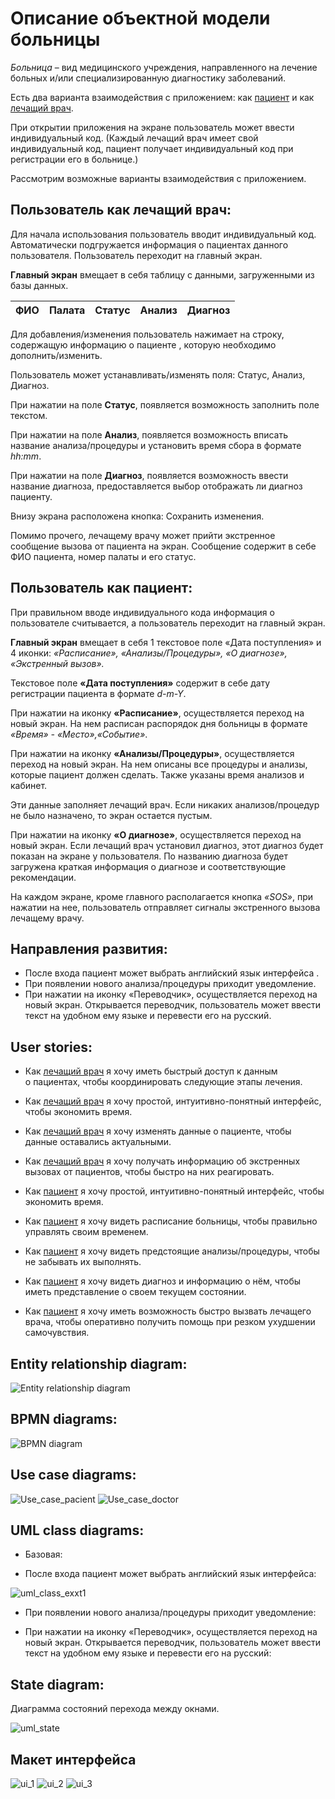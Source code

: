 # Описание объектной модели больницы
*Больница* – вид медицинского учреждения, направленного на лечение больных и/или специализированную диагностику заболеваний.

Есть два варианта взаимодействия с приложением: как [пациент](#пользователь-как-пациент) и как [лечащий врач](#пользователь-как-лечащий-врач).

При открытии приложения на экране пользователь может ввести индивидуальный код. (Каждый лечащий врач имеет свой индивидуальный код,  пациент получает индивидуальный код при регистрации его в больнице.)

Рассмотрим возможные варианты взаимодействия с приложением.

## Пользователь как лечащий врач:
Для начала использования пользователь вводит индивидуальный код. Автоматически подгружается информация о пациентах данного пользователя. Пользователь переходит на главный экран.

**Главный экран** вмещает в себя таблицу с данными, загруженными из базы данных.

ФИО | Палата | Статус | Анализ | Диагноз
--- | ------ | ------ | ------ | -------

Для добавления/изменения пользователь нажимает на строку, содержащую информацию о пациенте , которую необходимо дополнить/изменить.

Пользователь может устанавливать/изменять поля: Статус, Анализ, Диагноз.

При нажатии на поле **Статус**, появляется возможность заполнить поле текстом.

При нажатии на поле **Анализ**, появляется возможность вписать название анализа/процедуры и установить время сбора в формате *hh:mm*.

При нажатии на поле **Диагноз**, появляется возможность ввести название диагноза, предоставляется выбор отображать ли диагноз пациенту.

Внизу экрана расположена кнопка: Сохранить изменения.

Помимо прочего, лечащему врачу может прийти экстренное сообщение вызова от пациента на экран. Сообщение содержит в себе ФИО пациента, номер палаты и его статус.

## Пользователь как пациент:

При правильном вводе индивидуального кода информация о пользователе считывается, а пользователь переходит на главный экран.

**Главный экран** вмещает в себя 1 текстовое поле «Дата поступления» и 4 иконки: *«Расписание», «Анализы/Процедуры», «О диагнозе», «Экстренный вызов».*

Текстовое поле **«Дата поступления»** содержит в себе дату регистрации пациента в формате *d-m-Y*.

При нажатии на иконку **«Расписание»**, осуществляется переход на новый экран. На нем расписан распорядок дня больницы в формате *«Время» - «Место»,«Событие»*. 

При нажатии на иконку **«Анализы/Процедуры»**, осуществляется переход на новый экран. На нем описаны все процедуры и анализы, которые пациент должен сделать. Также указаны время анализов и кабинет. 

Эти данные заполняет лечащий врач. Если никаких анализов/процедур не было назначено, то экран остается пустым.

При нажатии на иконку **«О диагнозе»**, осуществляется переход на новый экран. Если лечащий врач установил диагноз, этот диагноз будет показан на экране у пользователя. По названию диагноза будет загружена краткая информация о диагнозе и соответствующие рекомендации.

На каждом экране, кроме главного располагается кнопка *«SOS»*, при нажатии на нее, пользователь отправляет сигналы экстренного вызова лечащему врачу.⠀

## Направления развития:
+ После входа пациент может выбрать английский язык интерфейса .
+ При появлении нового анализа/процедуры приходит уведомление. 
+ При нажатии на иконку «Переводчик», осуществляется переход на новый экран. Открывается переводчик, пользователь может ввести текст на удобном ему языке и перевести его на русский.

## User stories:

-   Как [лечащий врач](#пользователь-как-лечащий-врач) я хочу иметь быстрый доступ к данным о пациентах, чтобы координировать следующие этапы лечения.
    
-   Как [лечащий врач](#пользователь-как-лечащий-врач) я хочу простой, интуитивно-понятный интерфейс, чтобы экономить время.
    
-   Как [лечащий врач](#пользователь-как-лечащий-врач) я хочу изменять данные о пациенте, чтобы данные оставались актуальными.
    
-   Как [лечащий врач](#пользователь-как-лечащий-врач) я хочу получать информацию об экстренных вызовах от пациентов, чтобы быстро на них реагировать.
    
-   Как [пациент](#пользователь-как-пациент) я хочу простой, интуитивно-понятный интерфейс, чтобы экономить время.
    
-   Как [пациент](#пользователь-как-пациент) я хочу видеть расписание больницы, чтобы правильно управлять своим временем.
    
-   Как [пациент](#пользователь-как-пациент) я хочу видеть предстоящие анализы/процедуры, чтобы не забывать их выполнять.
    
-   Как [пациент](#пользователь-как-пациент) я хочу видеть диагноз и информацию о нём, чтобы иметь представление о своем текущем состоянии.
        
-   Как [пациент](#пользователь-как-пациент) я хочу иметь возможность быстро вызвать лечащего врача, чтобы оперативно получить помощь при резком ухудшении самочувствия.

## Entity relationship diagram:

![Entity relationship diagram](https://github.com/fcumay/Hospital-app-model.-OnTime/blob/8c772e1166aca0e84816f16fa44625a63876143d/diagrams/ER.png)

## BPMN diagrams:

![BPMN diagram](https://github.com/fcumay/Hospital-app-model.-OnTime/blob/f0eb9d1169026ff911b1a2f4c9fc179b2829e196/diagrams/bpmn_diagram.png)

## Use case diagrams:

![Use_case_pacient](https://github.com/fcumay/Hospital-app-model.-OnTime/blob/c7b9dbce50e039839b9ac0f76f2ca7957a521e2d/diagrams/usecase_pacient.png)
![Use_case_doctor](https://github.com/fcumay/Hospital-app-model.-OnTime/blob/c7b9dbce50e039839b9ac0f76f2ca7957a521e2d/diagrams/usecase_doctor.png)

## UML class diagrams:
- Базовая:



- После входа пациент может выбрать английский язык интерфейса:

![uml_class_exxt1](https://github.com/fcumay/Hospital-app-model.-OnTime/blob/053fc5f0f524053ec8593154de33c1403e9f0dd6/diagrams/uml_class_exxt1.png)

- При появлении нового анализа/процедуры приходит уведомление:



- При нажатии на иконку «Переводчик», осуществляется переход на новый экран. Открывается переводчик, пользователь может ввести текст на удобном ему языке и перевести его на русский:




## State diagram:

Диаграмма состояний перехода между окнами.

![uml_state](https://github.com/fcumay/Hospital-app-model.-OnTime/blob/f0f08bfd59e449d5408f795a640947d6578fad95/diagrams/uml_state.png)

## Макет интерфейса
![ui_1](https://github.com/fcumay/Hospital-app-model.-OnTime/blob/5a82a801ce330493579b3be3bce7312c132cdd55/diagrams/ui_1.jpg)
![ui_2](https://github.com/fcumay/Hospital-app-model.-OnTime/blob/5a82a801ce330493579b3be3bce7312c132cdd55/diagrams/ui_2.jpg)
![ui_3](https://github.com/fcumay/Hospital-app-model.-OnTime/blob/5a82a801ce330493579b3be3bce7312c132cdd55/diagrams/ui_3.jpg)


